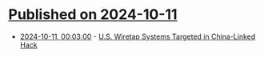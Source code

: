 # [Published on 2024-10-11](index.md)

* [2024-10-11, 00:03:00](https://soylentnews.org/article.pl?sid=24/10/09/1717251&from=rss) - [U.S. Wiretap Systems Targeted in China-Linked Hack](https://soylentnews.org/article.pl?sid=24/10/09/1717251&from=rss)
